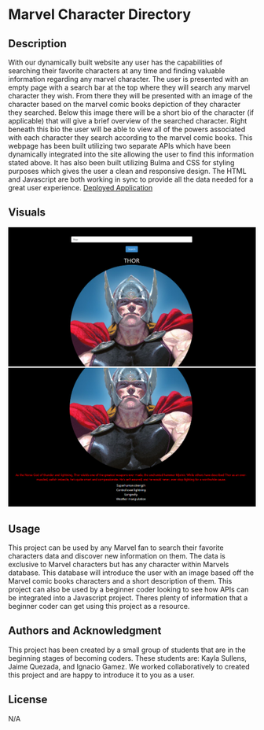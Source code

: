 # Marvel Character Directory

## Description

With our dynamically built website any user has the capabilities of searching their favorite characters at any time and finding valuable information regarding any marvel character. The user is presented with an empty page with a search bar at the top where they will search any marvel character they wish. From there they will be presented with an image of the character based on the marvel comic books depiction of they character they searched. Below this image there will be a short bio of the character (if applicable) that will give a brief overview of the searched character. Right beneath this bio the user will be able to view all of the powers associated with each character they search according to the marvel comic books. This webpage has been built utilizing two separate APIs which have been dynamically integrated into the site allowing the user to find this information stated above. It has also been built utilizing Bulma and CSS for styling purposes which gives the user a clean and responsive design. The HTML and Javascript are both working in sync to provide all the data needed for a great user experience. [Deployed Application]()

## Visuals

![alt text](./assets/images/image-01.png)
![alt text](./assets/images/image-02.png)

## Usage

This project can be used by any Marvel fan to search their favorite characters data and discover new information on them. The data is exclusive to Marvel characters but has any character within Marvels database. This database will introduce the user with an image based off the Marvel comic books characters and a short description of them. This project can also be used by a beginner coder looking to see how APIs can be integrated into a Javascript project. Theres plenty of information that a beginner coder can get using this project as a resource.

## Authors and Acknowledgment

This project has been created by a small group of students that are in the beginning stages of becoming coders. These students are: Kayla Sullens, Jaime Quezada, and Ignacio Gamez. We worked collaboratively to created this project and are happy to introduce it to you as a user.

## License

N/A
